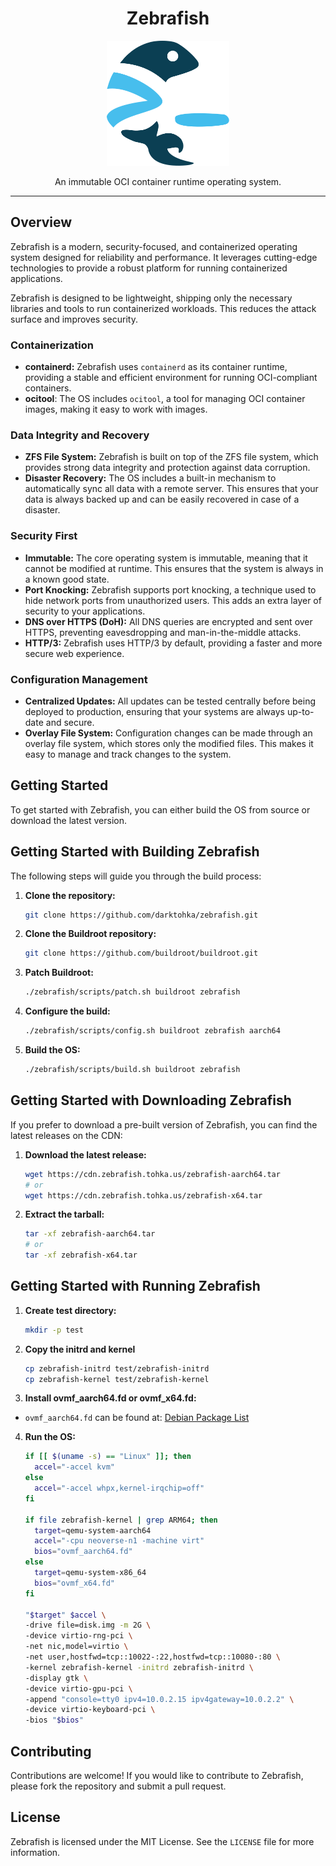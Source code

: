 <h1 align=center>Zebrafish</h1>

<div align="center">
 <img src="./images/zebrafish.svg" alt="Zebrafish logo" height="200px" />
</div>
<p align="center">
  An immutable OCI container runtime operating system.
</p>

---

## Overview

Zebrafish is a modern, security-focused, and containerized operating system designed for reliability and performance. It leverages cutting-edge technologies to provide a robust platform for running containerized applications.

Zebrafish is designed to be lightweight, shipping only the necessary libraries and tools to run containerized workloads. This reduces the attack surface and improves security.

### Containerization

- **containerd:** Zebrafish uses `containerd` as its container runtime, providing a stable and efficient environment for running OCI-compliant containers.
- **ocitool**: The OS includes `ocitool`, a tool for managing OCI container images, making it easy to work with images.

### Data Integrity and Recovery

- **ZFS File System:** Zebrafish is built on top of the ZFS file system, which provides strong data integrity and protection against data corruption.
- **Disaster Recovery:** The OS includes a built-in mechanism to automatically sync all data with a remote server. This ensures that your data is always backed up and can be easily recovered in case of a disaster.

### Security First

- **Immutable:** The core operating system is immutable, meaning that it cannot be modified at runtime. This ensures that the system is always in a known good state.
- **Port Knocking:** Zebrafish supports port knocking, a technique used to hide network ports from unauthorized users. This adds an extra layer of security to your applications.
- **DNS over HTTPS (DoH):** All DNS queries are encrypted and sent over HTTPS, preventing eavesdropping and man-in-the-middle attacks.
- **HTTP/3:** Zebrafish uses HTTP/3 by default, providing a faster and more secure web experience.

### Configuration Management

- **Centralized Updates:** All updates can be tested centrally before being deployed to production, ensuring that your systems are always up-to-date and secure.
- **Overlay File System:** Configuration changes can be made through an overlay file system, which stores only the modified files. This makes it easy to manage and track changes to the system.

## Getting Started

To get started with Zebrafish, you can either build the OS from source or download the latest version.

## Getting Started with Building Zebrafish

The following steps will guide you through the build process:

1. **Clone the repository:**

   ```bash
   git clone https://github.com/darktohka/zebrafish.git
   ```

2. **Clone the Buildroot repository:**

   ```bash
   git clone https://github.com/buildroot/buildroot.git
   ```

3. **Patch Buildroot:**

   ```bash
   ./zebrafish/scripts/patch.sh buildroot zebrafish
   ```

4. **Configure the build:**

   ```bash
   ./zebrafish/scripts/config.sh buildroot zebrafish aarch64
   ```

5. **Build the OS:**
   ```bash
   ./zebrafish/scripts/build.sh buildroot zebrafish
   ```

## Getting Started with Downloading Zebrafish

If you prefer to download a pre-built version of Zebrafish, you can find the latest releases on the CDN:

1. **Download the latest release:**

   ```bash
   wget https://cdn.zebrafish.tohka.us/zebrafish-aarch64.tar
   # or
   wget https://cdn.zebrafish.tohka.us/zebrafish-x64.tar
   ```

2. **Extract the tarball:**
   ```bash
   tar -xf zebrafish-aarch64.tar
   # or
   tar -xf zebrafish-x64.tar
   ```

## Getting Started with Running Zebrafish

1. **Create test directory:**

   ```bash
   mkdir -p test
   ```

2. **Copy the initrd and kernel**

   ```bash
   cp zebrafish-initrd test/zebrafish-initrd
   cp zebrafish-kernel test/zebrafish-kernel
   ```

3. **Install ovmf_aarch64.fd or ovmf_x64.fd:**

- `ovmf_aarch64.fd` can be found at: [Debian Package List](https://packages.debian.org/sid/all/qemu-efi-aarch64/download)

4. **Run the OS:**

   ```bash
   if [[ $(uname -s) == "Linux" ]]; then
     accel="-accel kvm"
   else
     accel="-accel whpx,kernel-irqchip=off"
   fi

   if file zebrafish-kernel | grep ARM64; then
     target=qemu-system-aarch64
     accel="-cpu neoverse-n1 -machine virt"
     bios="ovmf_aarch64.fd"
   else
     target=qemu-system-x86_64
     bios="ovmf_x64.fd"
   fi

   "$target" $accel \
   -drive file=disk.img -m 2G \
   -device virtio-rng-pci \
   -net nic,model=virtio \
   -net user,hostfwd=tcp::10022-:22,hostfwd=tcp::10080-:80 \
   -kernel zebrafish-kernel -initrd zebrafish-initrd \
   -display gtk \
   -device virtio-gpu-pci \
   -append "console=tty0 ipv4=10.0.2.15 ipv4gateway=10.0.2.2" \
   -device virtio-keyboard-pci \
   -bios "$bios"
   ```

## Contributing

Contributions are welcome! If you would like to contribute to Zebrafish, please fork the repository and submit a pull request.

## License

Zebrafish is licensed under the MIT License. See the `LICENSE` file for more information.

```

```
